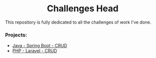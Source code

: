 <div align="center">
  <h1>Challenges Head</h1>
</div>
This repository is fully dedicated to all the challenges of work I've done. 

### Projects:
- [Java - Spring Boot - CRUD](https://github.com/igorjcqs/Challenges/tree/Spring-Boot-CRUD)
- [PHP - Laravel - CRUD](https://github.com/igorjcqs/Challenges/tree/PHP-Laravel-CRUD)

